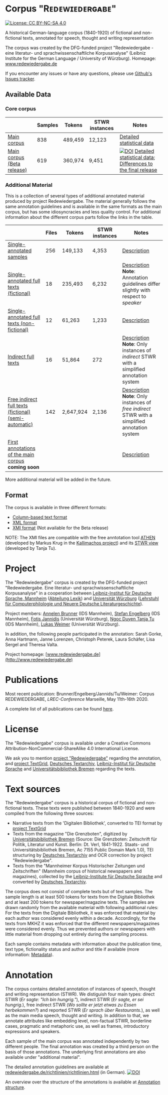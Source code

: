 

# Corpus "Rᴇᴅᴇᴡɪᴇᴅᴇʀɢᴀʙᴇ" 


 [![License: CC BY-NC-SA 4.0](https://img.shields.io/badge/License-CC%20BY--NC--SA%204.0-lightgrey.svg)](https://creativecommons.org/licenses/by-nc-sa/4.0/)

A historical German-language corpus (1840-1920) of fictional and non-fictional texts, annotated for speech, thought and writing representation 

The corpus was created by the DFG-funded project "Redewiedergabe - eine literatur- und sprachwissenschaftliche Korpusanalyse" (Leibniz Institute for the German Language / University of Würzburg). Homepage: www.redewiedergabe.de

If you encounter any issues or have any questions, please use [Github's Issues tracker](https://github.com/redewiedergabe/corpus/issues).

## Available Data
### Core corpus

|                            | Samples | Tokens  | STWR instances | Notes                                                   |
|----------------------------|---------|---------|----------------|---------------------------------------------------------|
| [Main corpus](data/main)                | 838     | 489,459 | 12,123         | [Detailed statistical data](resources/docs/main_release_statistics.md)                                                      |
| [Main corpus (Beta release)](data/beta-release) | 619     | 360,974 | 9,451          |   [![DOI](https://zenodo.org/badge/DOI/10.5281/zenodo.2635192.svg)](https://doi.org/10.5281/zenodo.2635192)  [Detailed statistical data](resources/docs/beta_release_statistics.md); [Differences to the final release](resources/docs/differences-main-beta.md)|

### Additional Material
This is a collection of several types of additional annotated material produced by project Redewiedergabe. The material generally follows the same annotation guidelines and is available in the same formats as the main corpus, but has some idiosyncracies and less quality control. For additional information about the different corpus parts follow the links in the table.    

|                            | Files | Tokens  | STWR instances | Notes                                                   |
|----------------------------|---------|---------|----------------|---------------------------------------------------------|
| [Single-annotated samples](data/additional/single_annotated/samples) |  256    | 149,133 | 4,353          |   [Description](resources/docs/single_annotated_samples.md)
| [Single-annotated full texts (fictional)](data/additional/single_annotated/full_fict) |   18   | 235,493|   6,232        |[Description](resources/docs/full_texts.md) **Note**: Annotation guidelines differ slightly with respect to *speaker*   
| [Single-annotated full texts (non-fictional)](data/additional/single_annotated/full_nonfict) |  12    | 61,263|   1,233        |  [Description](resources/docs/full_texts.md)
| [Indirect full texts](data/additional/simplified/indirect)| 16| 51,864 | 272 | [Description](resources/docs/indirect-corpus.md) **Note**: Only instances of *indirect* STWR with a simplified annotation system
| [Free indirect full texts (fictional) (semi-automatic)](data/additional/simplified/free_indirect) | 142 | 2,647,924 | 2,136 | [Description](resources/docs/freeindirect-corpus.md) **Note**: Only instances of *free indirect* STWR with a simplified annotation system
| [First annotations of the main corpus](TODO) **coming soon** |  |  |  | [Description](resources/docs/first-annotations_main-corpus.md)

More additional material will be added in the future.

## Format
The corpus is available in three different formats:
* [Column-based text format](resources/docs/column_based_text_format.md)
* [XML format](resources/docs/xml_format.md)
* [XMI format](resources/docs/xmi_format.md) (Not available for the Beta release)

NOTE: The XMI files are compatible with the free anntotation tool [ATHEN](https://gitlab2.informatik.uni-wuerzburg.de/kallimachos/Athen) (developed by Markus Krug in the [Kallimachos project](http://kallimachos.de)) and its [STWR view](https://gitlab2.informatik.uni-wuerzburg.de/kallimachos/Athen/blob/master/de.uniwue.mk.athen/releng/de.uniwue.mk.athen.docu/STWRView.md) (developed by Tanja Tu).

# Project
The "Redewiedergabe" corpus is created by the DFG-funded project "Redewiedergabe. Eine literatur- und sprachwissenschaftliche Korpusanalyse" in a cooperation between [Leibniz-Institut für Deutsche Sprache, Mannheim](http://www1.ids-mannheim.de/lexik/home.html) ([Abteilung Lexik](http://www1.ids-mannheim.de/lexik/home.html)) and [Universität Würzburg](https://www.uni-wuerzburg.de) ([Lehrstuhl für Computerphilologie und Neuere Deutsche Literaturgeschichte](https://www.germanistik.uni-wuerzburg.de/no_cache/lehrstuehle/computerphilologie)). 

Project members: [Annelen Brunner](http://www1.ids-mannheim.de/lexik/personal/brunner.html) (IDS Mannheim), [Stefan Engelberg](http://www1.ids-mannheim.de/lexik/personal/engelberg.html) (IDS Mannheim), [Fotis Jannidis](http://www.jannidis.de/person.html) (Universität Würzburg), [Ngoc Duyen Tanja Tu](https://perso.ids-mannheim.de/seiten/tu.html) (IDS Mannheim), [Lukas Weimer](https://www.germanistik.uni-wuerzburg.de/lehrstuehle/computerphilologie/mitarbeiter/weimer/) (Universität Würzburg).

In addition, the following people participated in the annotation: Sarah Gorke, Anna Hartmann, Janne Lorenzen, Christoph Peterek, Laura Schäfer, Lisa Sergel and Theresa Valta.

Project homepage: [www.redewiedergabe.de](http://www.redewiedergabe.de)

# Publications

Most recent publication: Brunner/Engelberg/Jannids/Tu/Weimer: Corpus REDEWIEDERGABE, *LREC-Conference* Marseille, May 11th-16th 2020.

A complete list of all publications can be found [here](resources/docs/publications.md).

# License

The "Redewiedergabe" corpus is available under a Creative Commons Attribution-NonCommercial-ShareAlike 4.0 International License.

We ask you to mention [project "Redewiedergabe"](http://www.redewiedergabe.de) regarding the annotation, and [project TextGrid](https://textgrid.de/digitale-bibliothek), [Deutsches Textarchiv](http://www.deutschestextarchiv.de), [Leibniz-Institut für Deutsche Sprache](http://www1.ids-mannheim.de) and [Universitätsbibliothek Bremen](http://brema.suub.uni-bremen.de) regarding the texts.

# Text sources
The "Redewiedergabe" corpus is a historical corpus of fictional and non-fictional texts. These texts were published between 1840-1920 and were compiled from the following three sources: 
* Narrative texts from the 'Digitalen Bibliothek', converted to TEI format by [project TextGrid](https://textgrid.de/digitale-bibliothek)
* Texts from the magazine "Die Grenzboten", digitized by [Universitätsbibliothek Bremen](http://brema.suub.uni-bremen.de/grenzboten) (Source: Die Grenzboten: Zeitschrift für Politik, Literatur und Kunst. Berlin: Dt. Verl, 1841-1922. Staats- und Universitätsbibliothek Bremen, Ac 7155 Public Domain Mark 1.0), TEI structuring by [Deutsches Textarchiv](http://www.deutschestextarchiv.de/doku/textquellen#grenzboten) and OCR correction by project "Redewiedergabe".
* Texts from the "Mannheimer Korpus Historischer Zeitungen und Zeitschriften" (Mannheim corpus of historical newspapers and magazines), collected by the [Leibniz-Institute für Deutsche Sprache](https://repos.ids-mannheim.de/mkhz-beschreibung.html) and converted by [Deutsches Textarchiv](http://www.deutschestextarchiv.de/doku/textquellen#mkhz).

The corpus does not consist of complete texts but of text samples. The sample length is at least 500 tokens for texts from the Digitale Bibliothek and at least 200 tokens for newspaper/magazine texts. The samples are drawn randomly from the available material with following additional rules: For the texts from the Digitale Bibliothek, it was enforced that material by each author was considered evenly within a decade. Accordingly, for the texts from MKHZ it was enforced that the different newspapers/magazines were considered evenly. Thus we prevented authors or newspapers with little material from dropping out entirely during the sampling process.
 
Each sample contains metadata with information about the publication time, text type, fictionality status and author and title if available (more information: [Metadata](resources/docs/metadata.md)).  

# Annotation
The corpus contains detailed annotation of instances of speech, thought and writing representation (STWR). We distiguish four main types: direct STWR (_Er sagte: "Ich bin hungrig."_), indirect STWR (_Er sagte, er sei hungrig._), free indirect STWR (_Wo sollte er jetzt etwas zu Essen herbekommen?_) and reported STWR (_Er sprach über Restaurants._), as well as the main media speech, thought and writing. In addition to that, we annotate attributes like embedding level, non-factual STWR, borderline cases, pragmatic and metaphoric use, as well as frames, introductory expressions and speakers. 

Each sample of the main corpus was annotated independently by two different people. The final annotation was created by a third person on the basis of those annotations. The underlying first annotations are also available under "additional material".

The detailed annotation guidelines are available at [redewiedergabe.de/richtlinien/richtlinien.html](http://redewiedergabe.de/richtlinien/richtlinien.html) (in German). [![DOI](https://zenodo.org/badge/DOI/10.5281/zenodo.2634995.svg)](https://doi.org/10.5281/zenodo.2634995)

An overview over the structure of the annotations is available at [Annotation structure](resources/docs/annotation_structure.md).
